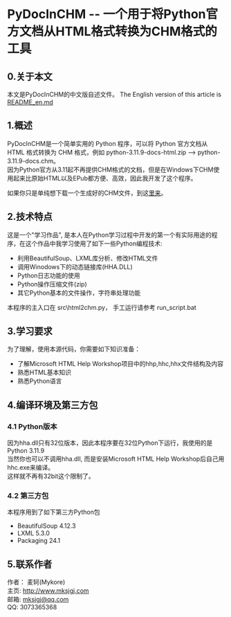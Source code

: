 # PyDocInCHM -- 一个用于将Python官方文档从HTML格式转换为CHM格式的工具


## 0.关于本文
本文是PyDocInCHM的中文版自述文件。 The English version of this article is [README_en.md](README_en.md)


## 1.概述
PyDocInCHM是一个简单实用的 Python 程序，可以将 Python 官方文档从 HTML 格式转换为 CHM 格式，例如 python-3.11.9-docs-html.zip --> python-3.11.9-docs.chm。  
因为Python官方从3.11起不再提供CHM格式的文档，但是在Windows下CHM使用起来比原始HTML以及EPub都方便、高效，因此我开发了这个程序。  

如果你只是单纯想下载一个生成好的CHM文件，到这[里来](../../../PD-CHM)。  


## 2.技术特点
这是一个"学习作品", 是本人在Python学习过程中开发的第一个有实际用途的程序，在这个作品中我学习使用了如下一些Python编程技术:
* 利用BeautifulSoup、LXML库分析、修改HTML文件
* 调用Winodows下的动态链接库(HHA.DLL)
* Python日志功能的使用
* Python操作压缩文件(zip)
* 其它Python基本的文件操作，字符串处理功能

本程序的主入口在 src\html2chm.py， 手工运行请参考 run_script.bat

## 3.学习要求
为了理解，使用本源代码，你需要如下知识准备：
* 了解Microsoft HTML Help Workshop项目中的hhp,hhc,hhx文件结构及内容
* 熟悉HTML基本知识
* 熟悉Python语言

## 4.编译环境及第三方包
### 4.1 Python版本 
因为hha.dll只有32位版本，因此本程序要在32位Python下运行，我使用的是 Python 3.11.9  
当然你也可以不调用hha.dll, 而是安装Microsoft HTML Help Workshop后自己用hhc.exe来编译。  
这样就不再有32bit这个限制了。

### 4.2 第三方包
本程序用到了如下第三方Python包
* BeautifulSoup 4.12.3
* LXML 5.3.0
* Packaging 24.1

## 5.联系作者 
作者： 麦轲(Mykore)  
主页: http://www.mksjgj.com  
邮箱: mksjgj@qq.com  
QQ: 3073365368
